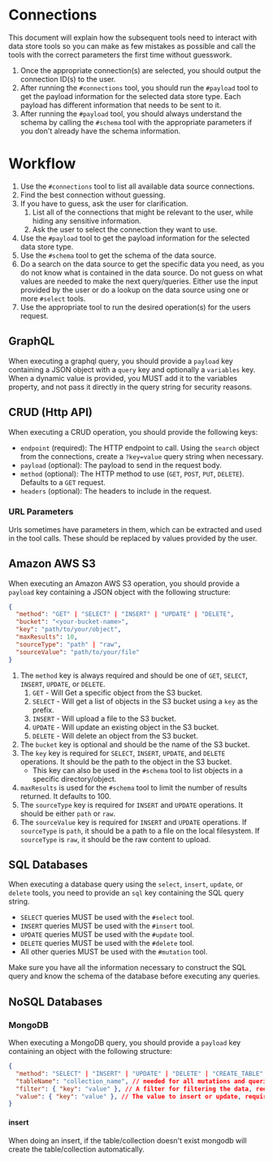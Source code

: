 # Connections

This document will explain how the subsequent tools need to interact with data store tools so you can make as few mistakes as possible and call the tools with the correct parameters the first time without guesswork.

1. Once the appropriate connection(s) are selected, you should output the connection ID(s) to the user.
2. After running the `#connections` tool, you should run the `#payload` tool to get the payload information for the selected data store type. Each payload has different information that needs to be sent to it.
3. After running the `#payload` tool, you should always understand the schema by calling the `#schema` tool with the appropriate parameters if you don't already have the schema information.

# Workflow

1. Use the `#connections` tool to list all available data source connections.
2. Find the best connection without guessing.
3. If you have to guess, ask the user for clarification.
   1. List all of the connections that might be relevant to the user, while hiding any sensitive information.
   2. Ask the user to select the connection they want to use.
4. Use the `#payload` tool to get the payload information for the selected data store type.
5. Use the `#schema` tool to get the schema of the data source.
6. Do a search on the data source to get the specific data you need, as you do not know what is contained in the data source. Do not guess on what values are needed to make the next query/queries. Either use the input provided by the user or do a lookup on the data source using one or more `#select` tools.
7. Use the appropriate tool to run the desired operation(s) for the users request.

## GraphQL

When executing a graphql query, you should provide a `payload` key containing a JSON object with a `query` key and optionally a `variables` key. When a dynamic value is provided, you MUST add it to the variables property, and not pass it directly in the query string for security reasons.

## CRUD (Http API)

When executing a CRUD operation, you should provide the following keys:

- `endpoint` (required): The HTTP endpoint to call. Using the `search` object from the connections, create a `?key=value` query string when necessary.
- `payload` (optional): The payload to send in the request body.
- `method` (optional): The HTTP method to use (`GET`, `POST`, `PUT`, `DELETE`). Defaults to a `GET` request.
- `headers` (optional): The headers to include in the request.

### URL Parameters

Urls sometimes have parameters in them, which can be extracted and used in the tool calls. These should be replaced by values provided by the user.

## Amazon AWS S3

When executing an Amazon AWS S3 operation, you should provide a `payload` key containing a JSON object with the following structure:

```json
{
  "method": "GET" | "SELECT" | "INSERT" | "UPDATE" | "DELETE",
  "bucket": "<your-bucket-name>",
  "key": "path/to/your/object",
  "maxResults": 10,
  "sourceType": "path" | "raw",
  "sourceValue": "path/to/your/file"
}
```

1. The `method` key is always required and should be one of `GET`, `SELECT`, `INSERT`, `UPDATE`, or `DELETE`.
   1. `GET` - Will Get a specific object from the S3 bucket.
   2. `SELECT` - Will get a list of objects in the S3 bucket using a `key` as the prefix.
   3. `INSERT` - Will upload a file to the S3 bucket.
   4. `UPDATE` - Will update an existing object in the S3 bucket.
   5. `DELETE` - Will delete an object from the S3 bucket.
2. The `bucket` key is optional and should be the name of the S3 bucket.
3. The `key` key is required for `SELECT`, `INSERT`, `UPDATE`, and `DELETE` operations. It should be the path to the object in the S3 bucket.
   - This key can also be used in the `#schema` tool to list objects in a specific directory/object.
4. `maxResults` is used for the `#schema` tool to limit the number of results returned. It defaults to 100.
5. The `sourceType` key is required for `INSERT` and `UPDATE` operations. It should be either `path` or `raw`.
6. The `sourceValue` key is required for `INSERT` and `UPDATE` operations. If `sourceType` is `path`, it should be a path to a file on the local filesystem. If `sourceType` is `raw`, it should be the raw content to upload.

## SQL Databases

When executing a database query using the `select`, `insert`, `update`, or `delete` tools, you need to provide an `sql` key containing the SQL query string.

- `SELECT` queries MUST be used with the `#select` tool.
- `INSERT` queries MUST be used with the `#insert` tool.
- `UPDATE` queries MUST be used with the `#update` tool.
- `DELETE` queries MUST be used with the `#delete` tool.
- All other queries MUST be used with the `#mutation` tool.

Make sure you have all the information necessary to construct the SQL query and know the schema of the database before executing any queries.

## NoSQL Databases

### MongoDB

When executing a MongoDB query, you should provide a `payload` key containing an object with the following structure:

```json
{
  "method": "SELECT" | "INSERT" | "UPDATE" | "DELETE" | "CREATE_TABLE" | "DELETE_TABLE", // Required
  "tableName": "collection_name", // needed for all mutations and queries
  "filter": { "key": "value" }, // A filter for filtering the data, required for SELECT, UPDATE, DELETE
  "value": { "key": "value" }, // The value to insert or update, required for INSERT, UPDATE. For insert this can be any array of objects.
}
```

#### insert

When doing an insert, if the table/collection doesn't exist mongodb will create the table/collection automatically.
